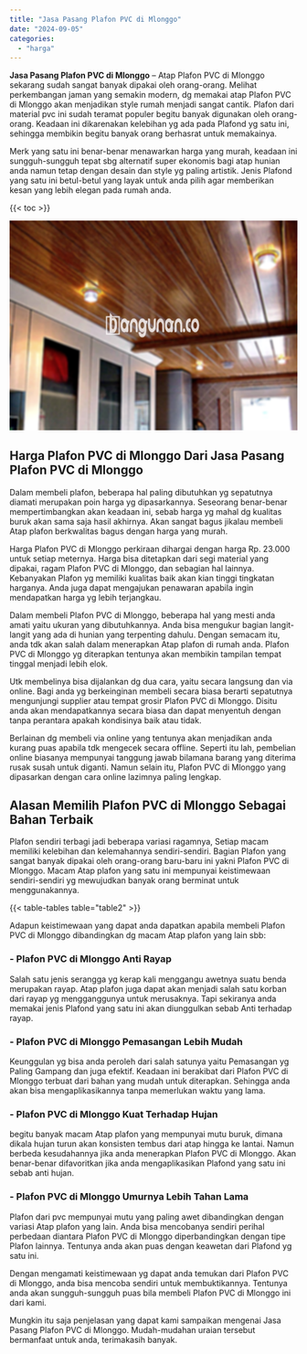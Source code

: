 ```yaml
---
title: "Jasa Pasang Plafon PVC di Mlonggo"
date: "2024-09-05"
categories: 
  - "harga"
---
```


**Jasa Pasang Plafon PVC di Mlonggo** – Atap Plafon PVC di Mlonggo sekarang sudah sangat banyak dipakai oleh orang-orang. Melihat perkembangan jaman yang semakin modern, dg memakai atap Plafon PVC di Mlonggo akan menjadikan style rumah menjadi sangat cantik. Plafon dari material pvc ini sudah teramat populer begitu banyak digunakan oleh orang-orang. Keadaan ini dikarenakan kelebihan yg ada pada Plafond yg satu ini, sehingga membikin begitu banyak orang berhasrat untuk memakainya.

Merk yang satu ini benar-benar menawarkan harga yang murah, keadaan ini sungguh-sungguh tepat sbg alternatif super ekonomis bagi atap hunian anda namun tetap dengan desain dan style yg paling artistik. Jenis Plafond yang satu ini betul-betul yang layak untuk anda pilih agar memberikan kesan yang lebih elegan pada rumah anda.

{{< toc >}}

![Jasa Pasang Plafon PVC di Mlonggo](/images/flafond-pvc-murah18.png)

## Harga Plafon PVC di Mlonggo Dari Jasa Pasang Plafon PVC di Mlonggo

Dalam membeli plafon, beberapa hal paling dibutuhkan yg sepatutnya diamati merupakan poin harga yg dipasarkannya. Seseorang benar-benar mempertimbangkan akan keadaan ini, sebab harga yg mahal dg kualitas buruk akan sama saja hasil akhirnya. Akan sangat bagus jikalau membeli Atap plafon berkwalitas bagus dengan harga yang murah.

Harga Plafon PVC di Mlonggo perkiraan dihargai dengan harga Rp. 23.000 untuk setiap meternya. Harga bisa ditetapkan dari segi material yang dipakai, ragam Plafon PVC di Mlonggo, dan sebagian hal lainnya. Kebanyakan Plafon yg memiliki kualitas baik akan kian tinggi tingkatan harganya. Anda juga dapat mengajukan penawaran apabila ingin mendapatkan harga yg lebih terjangkau.

Dalam membeli Plafon PVC di Mlonggo, beberapa hal yang mesti anda amati yaitu ukuran yang dibutuhkannya. Anda bisa mengukur bagian langit-langit yang ada di hunian yang terpenting dahulu. Dengan semacam itu, anda tdk akan salah dalam menerapkan Atap plafon di rumah anda. Plafon PVC di Mlonggo yg diterapkan tentunya akan membikin tampilan tempat tinggal menjadi lebih elok.

Utk membelinya bisa dijalankan dg dua cara, yaitu secara langsung dan via online. Bagi anda yg berkeinginan membeli secara biasa berarti sepatutnya mengunjungi supplier atau tempat grosir Plafon PVC di Mlonggo. Disitu anda akan mendapatkannya secara biasa dan dapat menyentuh dengan tanpa perantara apakah kondisinya baik atau tidak.

Berlainan dg membeli via online yang tentunya akan menjadikan anda kurang puas apabila tdk mengecek secara offline. Seperti itu lah, pembelian online biasanya mempunyai tanggung jawab bilamana barang yang diterima rusak susah untuk diganti. Namun selain itu, Plafon PVC di Mlonggo yang dipasarkan dengan cara online lazimnya paling lengkap.

## Alasan Memilih Plafon PVC di Mlonggo Sebagai Bahan Terbaik

Plafon sendiri terbagi jadi beberapa variasi ragamnya, Setiap macam memiliki kelebihan dan kelemahannya sendiri-sendiri. Bagian Plafon yang sangat banyak dipakai oleh orang-orang baru-baru ini yakni Plafon PVC di Mlonggo. Macam Atap plafon yang satu ini mempunyai keistimewaan sendiri-sendiri yg mewujudkan banyak orang berminat untuk menggunakannya.

{{< table-tables table="table2" >}}

Adapun keistimewaan yang dapat anda dapatkan apabila membeli Plafon PVC di Mlonggo dibandingkan dg macam Atap plafon yang lain sbb:

### \- Plafon PVC di Mlonggo Anti Rayap

Salah satu jenis serangga yg kerap kali menggangu awetnya suatu benda merupakan rayap. Atap plafon juga dapat akan menjadi salah satu korban dari rayap yg mengganggunya untuk merusaknya. Tapi sekiranya anda memakai jenis Plafond yang satu ini akan diunggulkan sebab Anti terhadap rayap.

### \- Plafon PVC di Mlonggo Pemasangan Lebih Mudah

Keunggulan yg bisa anda peroleh dari salah satunya yaitu Pemasangan yg Paling Gampang dan juga efektif. Keadaan ini berakibat dari Plafon PVC di Mlonggo terbuat dari bahan yang mudah untuk diterapkan. Sehingga anda akan bisa mengaplikasikannya tanpa memerlukan waktu yang lama.

### \- Plafon PVC di Mlonggo Kuat Terhadap Hujan

begitu banyak macam Atap plafon yang mempunyai mutu buruk, dimana dikala hujan turun akan konsisten tembus dari atap hingga ke lantai. Namun berbeda kesudahannya jika anda menerapkan Plafon PVC di Mlonggo. Akan benar-benar difavoritkan jika anda mengaplikasikan Plafond yang satu ini sebab anti hujan.

### \- Plafon PVC di Mlonggo Umurnya Lebih Tahan Lama

Plafon dari pvc mempunyai mutu yang paling awet dibandingkan dengan variasi Atap plafon yang lain. Anda bisa mencobanya sendiri perihal perbedaan diantara Plafon PVC di Mlonggo diperbandingkan dengan tipe Plafon lainnya. Tentunya anda akan puas dengan keawetan dari Plafond yg satu ini.

Dengan mengamati keistimewaan yg dapat anda temukan dari Plafon PVC di Mlonggo, anda bisa mencoba sendiri untuk membuktikannya. Tentunya anda akan sungguh-sungguh puas bila membeli Plafon PVC di Mlonggo ini dari kami.

Mungkin itu saja penjelasan yang dapat kami sampaikan mengenai Jasa Pasang Plafon PVC di Mlonggo. Mudah-mudahan uraian tersebut bermanfaat untuk anda, terimakasih banyak.

